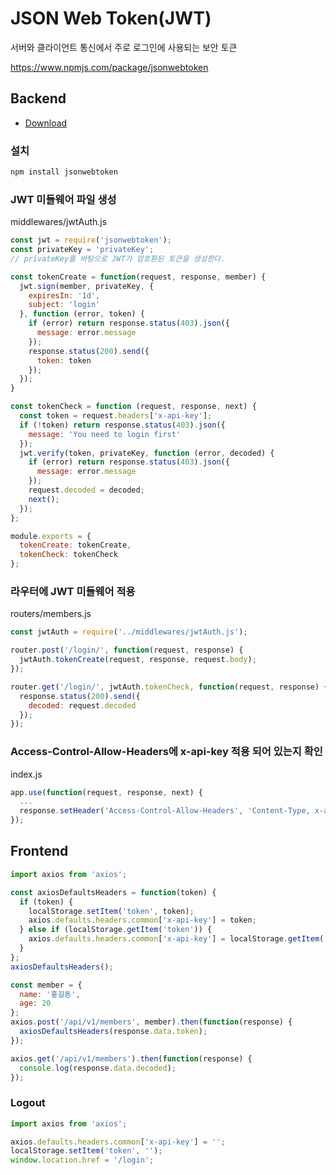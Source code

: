 # JSON Web Token(JWT)
서버와 클라이언트 통신에서 주로 로그인에 사용되는 보안 토큰

https://www.npmjs.com/package/jsonwebtoken

## Backend
* [Download](https://github.com/ovdncids/vue-curriculum/raw/master/download/express-server.zip)

### 설치
```sh
npm install jsonwebtoken
```

### JWT 미들웨어 파일 생성
middlewares/jwtAuth.js
```js
const jwt = require('jsonwebtoken');
const privateKey = 'privateKey';
// privateKey를 바탕으로 JWT가 암호환된 토큰을 생성한다.

const tokenCreate = function(request, response, member) {
  jwt.sign(member, privateKey, {
    expiresIn: '1d',
    subject: 'login'
  }, function (error, token) {
    if (error) return response.status(403).json({
      message: error.message
    });
    response.status(200).send({
      token: token
    });
  });
}

const tokenCheck = function (request, response, next) {
  const token = request.headers['x-api-key'];
  if (!token) return response.status(403).json({
    message: 'You need to login first'
  });
  jwt.verify(token, privateKey, function (error, decoded) {
    if (error) return response.status(403).json({
      message: error.message
    });
    request.decoded = decoded;
    next();
  });
};

module.exports = {
  tokenCreate: tokenCreate,
  tokenCheck: tokenCheck
};
```

### 라우터에 JWT 미들웨어 적용
routers/members.js
```js
const jwtAuth = require('../middlewares/jwtAuth.js');

router.post('/login/', function(request, response) {
  jwtAuth.tokenCreate(request, response, request.body);
});

router.get('/login/', jwtAuth.tokenCheck, function(request, response) {
  response.status(200).send({
    decoded: request.decoded
  });
});
```

### Access-Control-Allow-Headers에 x-api-key 적용 되어 있는지 확인
index.js
```js
app.use(function(request, response, next) {
  ...
  response.setHeader('Access-Control-Allow-Headers', 'Content-Type, x-api-key');
});
```

## Frontend
```js
import axios from 'axios';

const axiosDefaultsHeaders = function(token) {
  if (token) {
    localStorage.setItem('token', token);
    axios.defaults.headers.common['x-api-key'] = token;
  } else if (localStorage.getItem('token')) {
    axios.defaults.headers.common['x-api-key'] = localStorage.getItem('token');
  }
};
axiosDefaultsHeaders();

const member = {
  name: '홍길동',
  age: 20
};
axios.post('/api/v1/members', member).then(function(response) {
  axiosDefaultsHeaders(response.data.token);
});

axios.get('/api/v1/members').then(function(response) {
  console.log(response.data.decoded);
});
```

### Logout
```js
import axios from 'axios';

axios.defaults.headers.common['x-api-key'] = '';
localStorage.setItem('token', '');
window.location.href = '/login';
```
